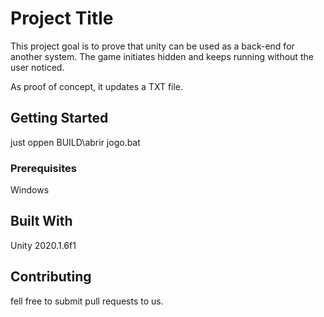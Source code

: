 # Project Title

This project goal is to prove that unity can be used as a back-end for another system. The game initiates hidden and keeps running without the user noticed.

As proof of concept, it updates a TXT file.


## Getting Started

just oppen BUILD\abrir jogo.bat

### Prerequisites

Windows

 
## Built With

Unity 2020.1.6f1

## Contributing

fell free to submit pull requests to us. 

